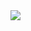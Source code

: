 <a href='https://portal.azure.com/#blade/Microsoft_Azure_Compute/CreateMultiVmWizardBlade/internal_bladeCallId/anything/internal_bladeCallerParams/{"initialData":{},"providerConfig":{"createUiDefinition":"https%3A%2F%2Fraw.githubusercontent.com%2FHanusoftwareHMA%2FhmaRepository%2Fmaster%2FHmaAutomation%2FTemplates%2FVikram%2FUI%2FcreateUiDefinition.json"}}' target="_blank">
  <img src="http://azuredeploy.net/deploybutton.png"/>
</a>


